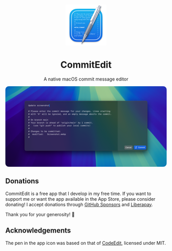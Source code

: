 <div align="center">
  <img src="CommitEdit/Assets.xcassets/AppIcon.appiconset/5.png" width="128" height=“128” />

  # CommitEdit

  A native macOS commit message editor

  <img src="Screenshot.webp" />
</div>

## Donations

CommitEdit is a free app that I develop in my free time. If you want to support me or want the app available in the App Store, please consider donating! I accept donations through [GitHub Sponsors](https://github.com/sponsors/kra-mo) and [Liberapay](https://liberapay.com/kramo).

Thank you for your generosity! 💙

## Acknowledgements

The pen in the app icon was based on that of [CodeEdit](https://github.com/CodeEditApp/CodeEdit), licensed under MIT.
